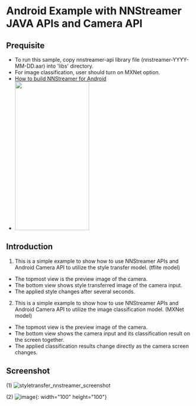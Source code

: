 # Android Example with NNStreamer JAVA APIs and Camera API

## Prequisite

- To run this sample, copy nnstreamer-api library file (nnstreamer-YYYY-MM-DD.aar) into 'libs' directory.
- For image classification, user should turn on MXNet option.
- [How to build NNStreamer for Android](https://github.com/nnstreamer/nnstreamer/tree/master/api/android)
- <img src="https://user-images.githubusercontent.com/81565280/173046787-ded3aa1e-6815-41d2-b61b-b9616371a5a7.png).png" width="200" height="400"/>

## Introduction

1. This is a simple example to show how to use NNStreamer APIs and Android Camera API to utilize the style transfer model. (tflite model)

- The topmost view is the preview image of the camera.
- The bottom view shows style transferred image of the camera input.
- The applied style changes after several seconds.

2. This is a simple example to show how to use NNStreamer APIs and Android Camera API to utilize the image classification model. (MXNet model)

- The topmost view is the preview image of the camera.
- The bottom view shows the camera input and its classification result on the screen together.
- The applied classification results change directly as the camera screen changes.

## Screenshot

(1) ![styletransfer_nnstreamer_screenshot](./styletransfer_nnstreamer_screenshot.webp)

(2) ![image](https://user-images.githubusercontent.com/81565280/173046757-ff4c989a-bf12-4212-87a6-e583ab79506c.png){: width="100" height="100"}

